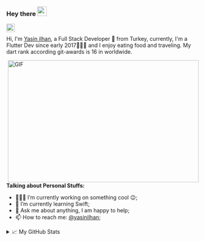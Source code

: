 ### Hey there <img src="https://media.giphy.com/media/hvRJCLFzcasrR4ia7z/giphy.gif" width="25px">
<a href="https://twitter.com/yasinilhan">
  <img align="left" alt="Yasin ilhan | Twitter" width="22px" src="https://cdn.jsdelivr.net/npm/simple-icons@v3/icons/twitter.svg" />
</a>

<br />

Hi, I'm [Yasin ilhan](https://yasinilhan.com/), a Full Stack Developer 🚀 from Turkey, currently, I'm a Flutter Dev since early 2017🙍🏽‍♂️ and I enjoy eating food and traveling. My dart rank according git-awards is 16 in worldwide.

  <img align="right" alt="GIF" src="https://github.com/abhisheknaiidu/abhisheknaiidu/blob/master/code.gif?raw=true" width="500" height="320" />
  
**Talking about Personal Stuffs:**

- 👨🏽‍💻 I’m currently working on something cool :wink:;
- 🌱 I’m currently learning Swift; 
- 💬 Ask me about anything, I am happy to help;
- 📫 How to reach me: [@yasinilhan](https://twitter.com/yasiniilhan);



<!--END_SECTION:waka-->


<details>
<summary>📈 My GitHub Stats</summary>

<p align="center"> <img src="https://github-readme-stats.vercel.app/api?username=kalismeras61&show_icons=true&theme=gotham" alt="abhisheknaiidu" />

</details>



